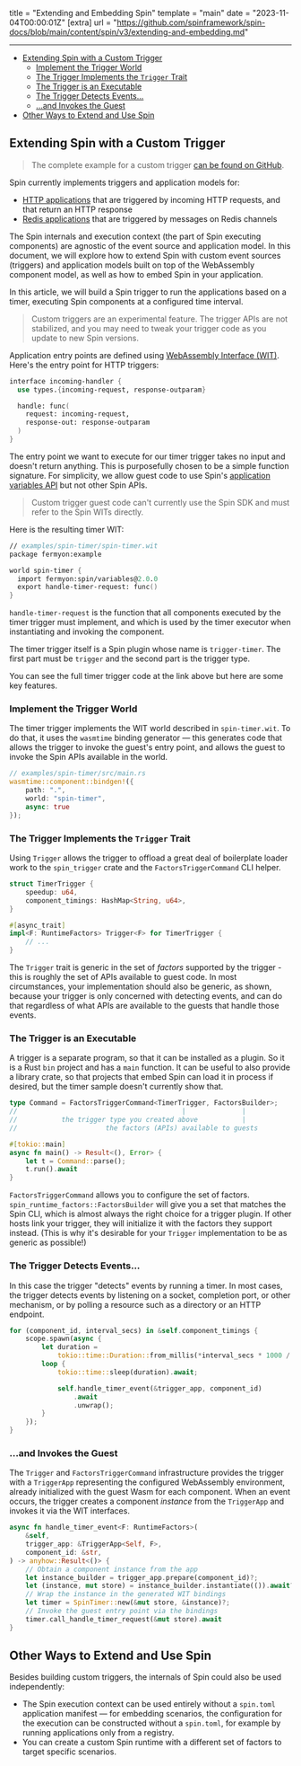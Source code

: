 title = "Extending and Embedding Spin"
template = "main"
date = "2023-11-04T00:00:01Z"
[extra]
url = "https://github.com/spinframework/spin-docs/blob/main/content/spin/v3/extending-and-embedding.md"

---
- [Extending Spin with a Custom Trigger](#extending-spin-with-a-custom-trigger)
  - [Implement the Trigger World](#implement-the-trigger-world)
  - [The Trigger Implements the `Trigger` Trait](#the-trigger-implements-the-trigger-trait)
  - [The Trigger is an Executable](#the-trigger-is-an-executable)
  - [The Trigger Detects Events...](#the-trigger-detects-events)
  - [...and Invokes the Guest](#and-invokes-the-guest)
- [Other Ways to Extend and Use Spin](#other-ways-to-extend-and-use-spin)

## Extending Spin with a Custom Trigger

> The complete example for a custom trigger [can be found on GitHub](https://github.com/spinframework/spin/tree/main/examples/spin-timer).

Spin currently implements triggers and application models for:

- [HTTP applications](./http-trigger.md) that are triggered by incoming HTTP
requests, and that return an HTTP response
- [Redis applications](./redis-trigger.md) that are triggered by messages on Redis
channels

The Spin internals and execution context (the part of Spin executing
components) are agnostic of the event source and application model.
In this document, we will explore how to extend Spin with custom event sources
(triggers) and application models built on top of the WebAssembly component
model, as well as how to embed Spin in your application.

In this article, we will build a Spin trigger to run the applications based on a
timer, executing Spin components at a configured time interval.

> Custom triggers are an experimental feature. The trigger APIs are not stabilized, and you may need to tweak your trigger code as you update to new Spin versions.

Application entry points are defined using
[WebAssembly Interface (WIT)](https://component-model.bytecodealliance.org/design/wit.html). Here's the entry point for HTTP triggers:

<!-- @nocpy -->

```fsharp
interface incoming-handler {
  use types.{incoming-request, response-outparam}

  handle: func(
    request: incoming-request,
    response-out: response-outparam
  )
}
```

The entry point we want to execute for our timer trigger takes no input and doesn't return anything. This is purposefully chosen
to be a simple function signature. For simplicity, we allow guest code to use Spin's [application variables API](./variables.md) but not other Spin APIs.

> Custom trigger guest code can't currently use the Spin SDK and must refer to the Spin WITs directly.

Here is the resulting timer WIT:

<!-- @nocpy -->

```fsharp
// examples/spin-timer/spin-timer.wit
package fermyon:example

world spin-timer {
  import fermyon:spin/variables@2.0.0
  export handle-timer-request: func()
}
```

`handle-timer-request` is the function that all components executed by the timer trigger must
implement, and which is used by the timer executor when instantiating and
invoking the component.

The timer trigger itself is a Spin plugin whose name is `trigger-timer`. The first part must be `trigger` and the second part is the trigger type.

You can see the full timer trigger code at the link above but here are some key features.

### Implement the Trigger World

The timer trigger implements the WIT world described in `spin-timer.wit`. To do that, it uses the `wasmtime` binding generator — this generates code that allows the trigger to invoke the guest's entry point, and allows the guest to invoke the Spin APIs available in the world.

<!-- @nocpy -->

```rust
// examples/spin-timer/src/main.rs
wasmtime::component::bindgen!({
    path: ".",
    world: "spin-timer",
    async: true
});
```

### The Trigger Implements the `Trigger` Trait

Using `Trigger` allows the trigger to offload a great deal of boilerplate loader work to the `spin_trigger` crate and the `FactorsTriggerCommand` CLI helper.

```rust
struct TimerTrigger {
    speedup: u64,
    component_timings: HashMap<String, u64>,
}

#[async_trait]
impl<F: RuntimeFactors> Trigger<F> for TimerTrigger {
    // ...
}
```

The `Trigger` trait is generic in the set of _factors_ supported by the trigger - this is roughly the set of APIs available to guest code. In most circumstances, your implementation should also be generic, as shown, because your trigger is only concerned with detecting events, and can do that regardless of what APIs are available to the guests that handle those events.

### The Trigger is an Executable

A trigger is a separate program, so that it can be installed as a plugin. So it is a Rust `bin` project and has a `main` function. It can be useful to also provide a library crate, so that projects that embed Spin can load it in process if desired, but the timer sample doesn't currently show that.

```rust
type Command = FactorsTriggerCommand<TimerTrigger, FactorsBuilder>;
//                                         |              |
//           the trigger type you created above           |
//                      the factors (APIs) available to guests

#[tokio::main]
async fn main() -> Result<(), Error> {
    let t = Command::parse();
    t.run().await
}
```

`FactorsTriggerCommand` allows you to configure the set of factors. `spin_runtime_factors::FactorsBuilder` will give you a set that matches the Spin CLI, which is almost always the right choice for a trigger plugin. If other hosts link your trigger, they will initialize it with the factors they support instead. (This is why it's desirable for your `Trigger` implementation to be as generic as possible!)

### The Trigger Detects Events...

In this case the trigger "detects" events by running a timer. In most cases, the trigger detects events by listening on a socket, completion port, or other mechanism, or by polling a resource such as a directory or an HTTP endpoint.

```rust
for (component_id, interval_secs) in &self.component_timings {
    scope.spawn(async {
        let duration =
            tokio::time::Duration::from_millis(*interval_secs * 1000 / speedup);
        loop {
            tokio::time::sleep(duration).await;

            self.handle_timer_event(&trigger_app, component_id)
                .await
                .unwrap();
        }
    });
}
```

### ...and Invokes the Guest

The `Trigger` and `FactorsTriggerCommand` infrastructure provides the trigger with a `TriggerApp` representing the configured WebAssembly environment, already initialized with the guest Wasm for each component. When an event occurs, the trigger creates a component _instance_ from the `TriggerApp` and invokes it via the WIT interfaces.

```rust
async fn handle_timer_event<F: RuntimeFactors>(
    &self,
    trigger_app: &TriggerApp<Self, F>,
    component_id: &str,
) -> anyhow::Result<()> {
    // Obtain a component instance from the app
    let instance_builder = trigger_app.prepare(component_id)?;
    let (instance, mut store) = instance_builder.instantiate(()).await?;
    // Wrap the instance in the generated WIT bindings
    let timer = SpinTimer::new(&mut store, &instance)?;
    // Invoke the guest entry point via the bindings
    timer.call_handle_timer_request(&mut store).await
}
```

## Other Ways to Extend and Use Spin

Besides building custom triggers, the internals of Spin could also be used independently:

- The Spin execution context can be used entirely without a `spin.toml` application manifest — for embedding scenarios, the configuration for the
execution can be constructed without a `spin.toml`, for example by running applications only from a registry.
- You can create a custom Spin runtime with a different set of factors to target specific scenarios.
